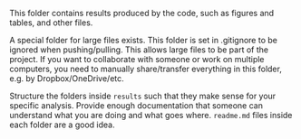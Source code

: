 This folder contains results produced by the code, such as figures and tables, and other files.

A special folder for large files exists. This folder is set in .gitignore to be ignored when pushing/pulling. This allows large files to be part of the project. If you want to collaborate with someone or work on multiple computers, you need to manually share/transfer everything in this folder, e.g. by Dropbox/OneDrive/etc.

Structure the folders inside `results` such that they make sense for your specific analysis. Provide enough documentation that someone can understand what you are doing and what goes where. `readme.md` files inside each folder are a good idea.
